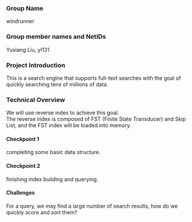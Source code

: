 ### Group Name
windrunner

### Group member names and NetIDs
Yuxiang Liu, yl131

### Project Introduction
This is a search engine that supports full-text searches with the goal of quickly searching tens of millions of data.

### Technical Overview
We will use reverse index to achieve this goal.  
The reverse index is composed of FST (Finite State Transducer) and Skip List, and the FST index will be loaded into memory.  

#### Checkpoint 1
completing some basic data structure.

#### Checkpoint 2
finishing index building and querying.

#### Challenges
For a query, we may find a large number of search results, how do we quickly score and sort them?
